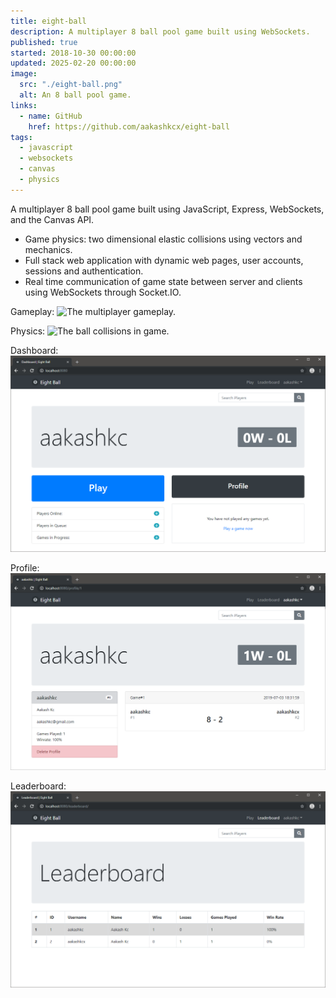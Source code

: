```yaml
---
title: eight-ball
description: A multiplayer 8 ball pool game built using WebSockets.
published: true
started: 2018-10-30 00:00:00
updated: 2025-02-20 00:00:00
image:
  src: "./eight-ball.png"
  alt: An 8 ball pool game.
links:
  - name: GitHub
    href: https://github.com/aakashkcx/eight-ball
tags:
  - javascript
  - websockets
  - canvas
  - physics
---
```


A multiplayer 8 ball pool game built using JavaScript, Express, WebSockets, and the Canvas API.

- Game physics: two dimensional elastic collisions using vectors and mechanics.
- Full stack web application with dynamic web pages, user accounts, sessions and authentication.
- Real time communication of game state between server and clients using WebSockets through Socket.IO.

Gameplay:
![The multiplayer gameplay.](/assets/eight-ball/eight-ball-gameplay.gif)

Physics:
![The ball collisions in game.](/assets/eight-ball/eight-ball-physics.gif)

Dashboard:
![The dashboard of the game.](./eight-ball-dashboard.png)

Profile:
![The profile page of the game.](./eight-ball-profile.png)

Leaderboard:
![The leaderboard page of the game.](./eight-ball-leaderboard.png)
